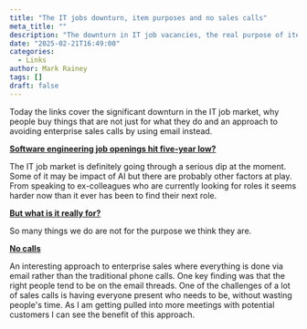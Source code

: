 ```yaml
---
title: "The IT jobs downturn, item purposes and no sales calls"
meta_title: ""
description: "The downturn in IT job vacancies, the real purpose of items and avoiding enterprise sales calls."
date: "2025-02-21T16:49:00"
categories:
  - Links
author: Mark Rainey
tags: []
draft: false
---
```


Today the links cover the significant downturn in the IT job market, why people buy things that are not just for what they do and an approach to avoiding enterprise sales calls by using email instead.

__[Software engineering job openings hit five-year low?](https://blog.pragmaticengineer.com/software-engineer-jobs-five-year-low/)__

The IT job market is definitely going through a serious dip at the moment. Some of it may be impact of AI but there are probably other factors at play. From speaking to ex-colleagues who are currently looking for roles it seems harder now than it ever has been to find their next role.


__[But what is it really for?](https://seths.blog/2025/02/but-whats-it-really-for/)__

So many things we do are not for the purpose we think they are.


__[No calls](https://keygen.sh/blog/no-calls/)__

An interesting approach to enterprise sales where everything is done via email rather than the traditional phone calls. One key finding was that the right people tend to be on the email threads. One of the challenges of a lot of sales calls is having everyone present who needs to be, without wasting people's time. As I am getting pulled into more meetings with potential customers I can see the benefit of this approach. 


